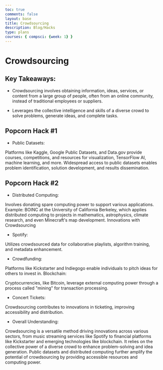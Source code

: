 ```yaml
---
toc: true
comments: false
layout: base
title: Crowdsourcing
description: Blog/Hacks
type: plans
courses: { compsci: {week: 1} }
---
```


# Crowdsourcing

## Key Takeaways:

- Crowdsourcing involves obtaining information, ideas, services, or content from a large group of people, often from an online community, instead of traditional employees or suppliers.

- Leverages the collective intelligence and skills of a diverse crowd to solve problems, generate ideas, and complete tasks.

## Popcorn Hack #1

- Public Datasets:

Platforms like Kaggle, Google Public Datasets, and Data.gov provide courses, competitions, and resources for visualization, TensorFlow AI, machine learning, and more.
Widespread access to public datasets enables problem identification, solution development, and results dissemination.


## Popcorn Hack #2

- Distributed Computing:

Involves donating spare computing power to support various applications.
Example: BOINC at the University of California Berkeley, which applies distributed computing to projects in mathematics, astrophysics, climate research, and even Minecraft's map development.
Innovations with Crowdsourcing

- Spotify:

Utilizes crowdsourced data for collaborative playlists, algorithm training, and metadata enhancement.

- Crowdfunding:

Platforms like Kickstarter and Indiegogo enable individuals to pitch ideas for others to invest in.
Blockchain:

Cryptocurrencies, like Bitcoin, leverage external computing power through a process called "mining" for transaction processing.

- Concert Tickets:

Crowdsourcing contributes to innovations in ticketing, improving accessibility and distribution.

- Overall Understanding:

Crowdsourcing is a versatile method driving innovations across various sectors, from music streaming services like Spotify to financial platforms like Kickstarter and emerging technologies like blockchain. It relies on the collective power of a diverse crowd to enhance problem-solving and idea generation. Public datasets and distributed computing further amplify the potential of crowdsourcing by providing accessible resources and computing power.
